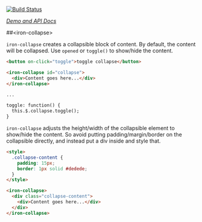 
<!---

This README is automatically generated from the comments in these files:
iron-collapse.html

Edit those files, and our readme bot will duplicate them over here!
Edit this file, and the bot will squash your changes :)

The bot does some handling of markdown. Please file a bug if it does the wrong
thing! https://github.com/PolymerLabs/tedium/issues

-->

[![Build Status](https://travis-ci.org/PolymerElements/iron-collapse.svg?branch=master)](https://travis-ci.org/PolymerElements/iron-collapse)

_[Demo and API Docs](https://elements.polymer-project.org/elements/iron-collapse)_


##&lt;iron-collapse&gt;

`iron-collapse` creates a collapsible block of content.  By default, the content
will be collapsed.  Use `opened` or `toggle()` to show/hide the content.

```html
<button on-click="toggle">toggle collapse</button>

<iron-collapse id="collapse">
  <div>Content goes here...</div>
</iron-collapse>

...

toggle: function() {
  this.$.collapse.toggle();
}
```

`iron-collapse` adjusts the height/width of the collapsible element to show/hide
the content.  So avoid putting padding/margin/border on the collapsible directly,
and instead put a div inside and style that.

```html
<style>
  .collapse-content {
    padding: 15px;
    border: 1px solid #dedede;
  }
</style>

<iron-collapse>
  <div class="collapse-content">
    <div>Content goes here...</div>
  </div>
</iron-collapse>
```


